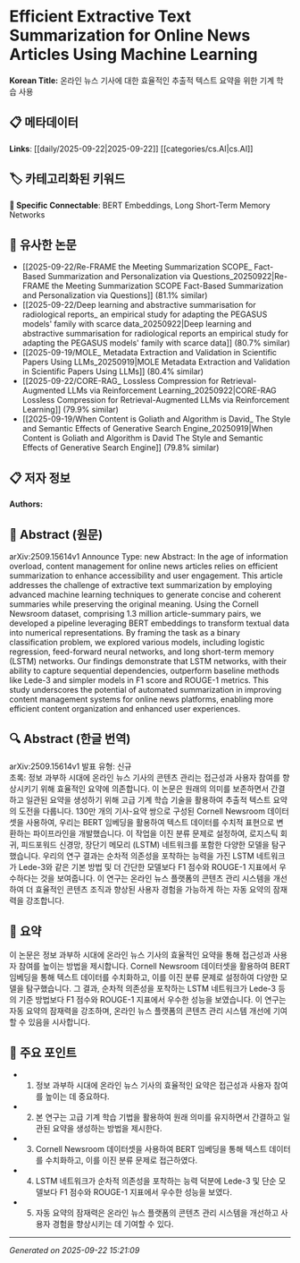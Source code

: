 # Efficient Extractive Text Summarization for Online News Articles Using Machine Learning

**Korean Title:** 온라인 뉴스 기사에 대한 효율적인 추출적 텍스트 요약을 위한 기계 학습 사용

## 📋 메타데이터

**Links**: [[daily/2025-09-22|2025-09-22]] [[categories/cs.AI|cs.AI]]

## 🏷️ 카테고리화된 키워드
**🔗 Specific Connectable**: BERT Embeddings, Long Short-Term Memory Networks

## 🔗 유사한 논문
- [[2025-09-22/Re-FRAME the Meeting Summarization SCOPE_ Fact-Based Summarization and Personalization via Questions_20250922|Re-FRAME the Meeting Summarization SCOPE Fact-Based Summarization and Personalization via Questions]] (81.1% similar)
- [[2025-09-22/Deep learning and abstractive summarisation for radiological reports_ an empirical study for adapting the PEGASUS models' family with scarce data_20250922|Deep learning and abstractive summarisation for radiological reports an empirical study for adapting the PEGASUS models' family with scarce data]] (80.7% similar)
- [[2025-09-19/MOLE_ Metadata Extraction and Validation in Scientific Papers Using LLMs_20250919|MOLE Metadata Extraction and Validation in Scientific Papers Using LLMs]] (80.4% similar)
- [[2025-09-22/CORE-RAG_ Lossless Compression for Retrieval-Augmented LLMs via Reinforcement Learning_20250922|CORE-RAG Lossless Compression for Retrieval-Augmented LLMs via Reinforcement Learning]] (79.9% similar)
- [[2025-09-19/When Content is Goliath and Algorithm is David_ The Style and Semantic Effects of Generative Search Engine_20250919|When Content is Goliath and Algorithm is David The Style and Semantic Effects of Generative Search Engine]] (79.8% similar)

## 📋 저자 정보

**Authors:** 

## 📄 Abstract (원문)

arXiv:2509.15614v1 Announce Type: new 
Abstract: In the age of information overload, content management for online news articles relies on efficient summarization to enhance accessibility and user engagement. This article addresses the challenge of extractive text summarization by employing advanced machine learning techniques to generate concise and coherent summaries while preserving the original meaning. Using the Cornell Newsroom dataset, comprising 1.3 million article-summary pairs, we developed a pipeline leveraging BERT embeddings to transform textual data into numerical representations. By framing the task as a binary classification problem, we explored various models, including logistic regression, feed-forward neural networks, and long short-term memory (LSTM) networks. Our findings demonstrate that LSTM networks, with their ability to capture sequential dependencies, outperform baseline methods like Lede-3 and simpler models in F1 score and ROUGE-1 metrics. This study underscores the potential of automated summarization in improving content management systems for online news platforms, enabling more efficient content organization and enhanced user experiences.

## 🔍 Abstract (한글 번역)

arXiv:2509.15614v1 발표 유형: 신규  
초록: 정보 과부하 시대에 온라인 뉴스 기사의 콘텐츠 관리는 접근성과 사용자 참여를 향상시키기 위해 효율적인 요약에 의존합니다. 이 논문은 원래의 의미를 보존하면서 간결하고 일관된 요약을 생성하기 위해 고급 기계 학습 기술을 활용하여 추출적 텍스트 요약의 도전을 다룹니다. 130만 개의 기사-요약 쌍으로 구성된 Cornell Newsroom 데이터셋을 사용하여, 우리는 BERT 임베딩을 활용하여 텍스트 데이터를 수치적 표현으로 변환하는 파이프라인을 개발했습니다. 이 작업을 이진 분류 문제로 설정하여, 로지스틱 회귀, 피드포워드 신경망, 장단기 메모리 (LSTM) 네트워크를 포함한 다양한 모델을 탐구했습니다. 우리의 연구 결과는 순차적 의존성을 포착하는 능력을 가진 LSTM 네트워크가 Lede-3와 같은 기본 방법 및 더 간단한 모델보다 F1 점수와 ROUGE-1 지표에서 우수하다는 것을 보여줍니다. 이 연구는 온라인 뉴스 플랫폼의 콘텐츠 관리 시스템을 개선하여 더 효율적인 콘텐츠 조직과 향상된 사용자 경험을 가능하게 하는 자동 요약의 잠재력을 강조합니다.

## 📝 요약

이 논문은 정보 과부하 시대에 온라인 뉴스 기사의 효율적인 요약을 통해 접근성과 사용자 참여를 높이는 방법을 제시합니다. Cornell Newsroom 데이터셋을 활용하여 BERT 임베딩을 통해 텍스트 데이터를 수치화하고, 이를 이진 분류 문제로 설정하여 다양한 모델을 탐구했습니다. 그 결과, 순차적 의존성을 포착하는 LSTM 네트워크가 Lede-3 등의 기준 방법보다 F1 점수와 ROUGE-1 지표에서 우수한 성능을 보였습니다. 이 연구는 자동 요약의 잠재력을 강조하며, 온라인 뉴스 플랫폼의 콘텐츠 관리 시스템 개선에 기여할 수 있음을 시사합니다.

## 🎯 주요 포인트

- 1. 정보 과부하 시대에 온라인 뉴스 기사의 효율적인 요약은 접근성과 사용자 참여를 높이는 데 중요하다.

- 2. 본 연구는 고급 기계 학습 기법을 활용하여 원래 의미를 유지하면서 간결하고 일관된 요약을 생성하는 방법을 제시한다.

- 3. Cornell Newsroom 데이터셋을 사용하여 BERT 임베딩을 통해 텍스트 데이터를 수치화하고, 이를 이진 분류 문제로 접근하였다.

- 4. LSTM 네트워크가 순차적 의존성을 포착하는 능력 덕분에 Lede-3 및 단순 모델보다 F1 점수와 ROUGE-1 지표에서 우수한 성능을 보였다.

- 5. 자동 요약의 잠재력은 온라인 뉴스 플랫폼의 콘텐츠 관리 시스템을 개선하고 사용자 경험을 향상시키는 데 기여할 수 있다.

---

*Generated on 2025-09-22 15:21:09*